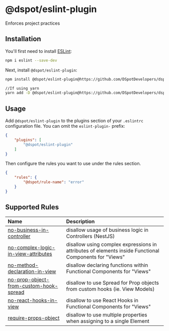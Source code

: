 # @dspot/eslint-plugin

Enforces project practices

## Installation

You'll first need to install [ESLint](https://eslint.org/):

```sh
npm i eslint --save-dev
```

Next, install `@dspot/eslint-plugin`:

```sh
npm install @dspot/eslint-plugin@https://github.com/DSpotDevelopers/dspot-eslint-plugin --save-dev

//If using yarn
yarn add -D @dspot/eslint-plugin@https://github.com/DSpotDevelopers/dspot-eslint-plugin
```

## Usage

Add `@dspot/eslint-plugin` to the plugins section of your `.eslintrc` configuration file. You can omit the `eslint-plugin-` prefix:

```json
{
    "plugins": [
        "@dspot/eslint-plugin"
    ]
}
```


Then configure the rules you want to use under the rules section.

```json
{
    "rules": {
        "@dspot/rule-name": "error"
    }
}
```

## Supported Rules

| Name                                                                                           | Description                                                                                           |
|:-----------------------------------------------------------------------------------------------|:------------------------------------------------------------------------------------------------------|
| [no-business-in-controller](docs/rules/no-business-in-controller.md)                           | disallow usage of business logic in Controllers (NestJS)                                              |
| [no-complex-logic-in-view-attributes](docs/rules/no-complex-logic-in-view-attributes.md)       | disallow using complex expressions in attributes of elements inside Functional Components for "Views" |
| [no-method-declaration-in-view](docs/rules/no-method-declaration-in-view.md)                   | disallow declaring functions within Functional Components for "Views"                                 |
| [no-prop-object-from-custom-hook-spread](docs/rules/no-prop-object-from-custom-hook-spread.md) | disallow to use Spread for Prop objects from custom hooks (ie. View Models)                           |
| [no-react-hooks-in-view](docs/rules/no-react-hooks-in-view.md)                                 | disallow to use React Hooks in Functional Components for "Views"                                      |
| [require-props-object](docs/rules/require-props-object.md)                                     | disallow to use multiple properties when assigning to a single Element                                |
